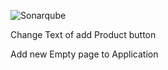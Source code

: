 ![Sonarqube](https://sonarqube.loves.cloud/api/project_badges/quality_gate?project=RILW)

Change Text of add Product button

Add new Empty page to Application

